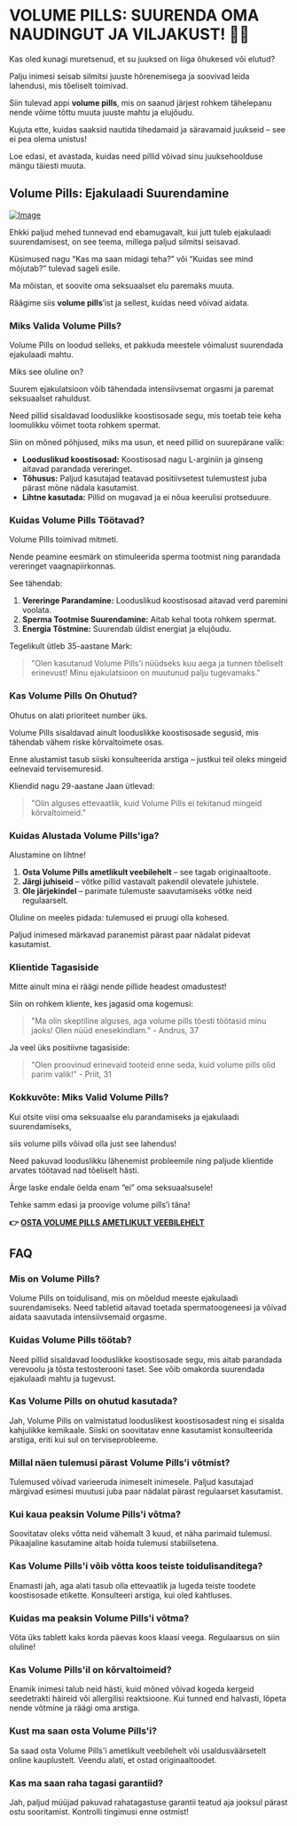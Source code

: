 # VOLUME PILLS: SUURENDA OMA NAUDINGUT JA VILJAKUST! 💪✨

Kas oled kunagi muretsenud, et su juuksed on liiga õhukesed või elutud?  

Palju inimesi seisab silmitsi juuste hõrenemisega ja soovivad leida lahendusi, mis tõeliselt toimivad.  

Siin tulevad appi **volume pills**, mis on saanud järjest rohkem tähelepanu nende võime tõttu muuta juuste mahtu ja elujõudu.  

Kujuta ette, kuidas saaksid nautida tihedamaid ja säravamaid juukseid – see ei pea olema unistus!  

Loe edasi, et avastada, kuidas need pillid võivad sinu juuksehoolduse mängu täiesti muuta.

## Volume Pills: Ejakulaadi Suurendamine

[![Image](https://www2.sellhealth.com/181/vp-cta-500-percent.jpg)](https://gchaffi.com/PrxGzOAa)

Ehkki paljud mehed tunnevad end ebamugavalt, kui jutt tuleb ejakulaadi suurendamisest, on see teema, millega paljud silmitsi seisavad. 

Küsimused nagu “Kas ma saan midagi teha?” või “Kuidas see mind mõjutab?” tulevad sageli esile.

Ma mõistan, et soovite oma seksuaalset elu paremaks muuta.

Räägime siis **volume pills**’ist ja sellest, kuidas need võivad aidata.

### Miks Valida Volume Pills?

Volume Pills on loodud selleks, et pakkuda meestele võimalust suurendada ejakulaadi mahtu. 

Miks see oluline on? 

Suurem ejakulatsioon võib tähendada intensiivsemat orgasmi ja paremat seksuaalset rahuldust.

Need pillid sisaldavad looduslikke koostisosade segu, mis toetab teie keha loomulikku võimet toota rohkem spermat. 

Siin on mõned põhjused, miks ma usun, et need pillid on suurepärane valik:

- **Looduslikud koostisosad:** Koostisosad nagu L-arginiin ja ginseng aitavad parandada vereringet.
- **Tõhusus:** Paljud kasutajad teatavad positiivsetest tulemustest juba pärast mõne nädala kasutamist.
- **Lihtne kasutada:** Pillid on mugavad ja ei nõua keerulisi protseduure.

### Kuidas Volume Pills Töötavad?

Volume Pills toimivad mitmeti. 

Nende peamine eesmärk on stimuleerida sperma tootmist ning parandada vereringet vaagnapiirkonnas. 

See tähendab:

1. **Vereringe Parandamine:** Looduslikud koostisosad aitavad verd paremini voolata.
2. **Sperma Tootmise Suurendamine:** Aitab kehal toota rohkem spermat.
3. **Energia Tõstmine:** Suurendab üldist energiat ja elujõudu.

Tegelikult ütleb 35-aastane Mark: 
> "Olen kasutanud Volume Pills'i nüüdseks kuu aega ja tunnen tõeliselt erinevust! Minu ejakulatsioon on muutunud palju tugevamaks."

### Kas Volume Pills On Ohutud?

Ohutus on alati prioriteet number üks. 

Volume Pills sisaldavad ainult looduslikke koostisosade segusid, mis tähendab vähem riske kõrvaltoimete osas. 

Enne alustamist tasub siiski konsulteerida arstiga – justkui teil oleks mingeid eelnevaid tervisemuresid.

Kliendid nagu 29-aastane Jaan ütlevad:
> "Olin alguses ettevaatlik, kuid Volume Pills ei tekitanud mingeid kõrvaltoimeid."

### Kuidas Alustada Volume Pills'iga?

Alustamine on lihtne!

1. **Osta Volume Pills ametlikult veebilehelt** – see tagab originaaltoote.
2. **Järgi juhiseid** – võtke pillid vastavalt pakendil olevatele juhistele.
3. **Ole järjekindel** – parimate tulemuste saavutamiseks võtke neid regulaarselt.

Oluline on meeles pidada: tulemused ei pruugi olla kohesed.

Paljud inimesed märkavad paranemist pärast paar nädalat pidevat kasutamist.

### Klientide Tagasiside

Mitte ainult mina ei räägi nende pillide headest omadustest!

Siin on rohkem kliente, kes jagasid oma kogemusi:

> "Ma olin skeptiline alguses, aga volume pills tõesti töötasid minu jaoks! Olen nüüd enesekindlam." - Andrus, 37

Ja veel üks positiivne tagasiside:
> "Olen proovinud erinevaid tooteid enne seda, kuid volume pills olid parim valik!" - Priit, 31

### Kokkuvõte: Miks Valid Volume Pills?

Kui otsite viisi oma seksuaalse elu parandamiseks ja ejakulaadi suurendamiseks,

siis volume pills võivad olla just see lahendus!

Need pakuvad looduslikku lähenemist probleemile ning paljude klientide arvates töötavad nad tõeliselt hästi.

Ärge laske endale öelda enam “ei” oma seksuaalsusele!

Tehke samm edasi ja proovige volume pills’i täna!



**👉 [OSTA VOLUME PILLS AMETLIKULT VEEBILEHELT](https://gchaffi.com/PrxGzOAa)**

## FAQ

### Mis on Volume Pills?

Volume Pills on toidulisand, mis on mõeldud meeste ejakulaadi suurendamiseks. Need tabletid aitavad toetada spermatoogeneesi ja võivad aidata saavutada intensiivsemaid orgasme.

### Kuidas Volume Pills töötab?

Need pillid sisaldavad looduslikke koostisosade segu, mis aitab parandada verevoolu ja tõsta testosterooni taset. See võib omakorda suurendada ejakulaadi mahtu ja tugevust.

### Kas Volume Pills on ohutud kasutada?

Jah, Volume Pills on valmistatud looduslikest koostisosadest ning ei sisalda kahjulikke kemikaale. Siiski on soovitatav enne kasutamist konsulteerida arstiga, eriti kui sul on terviseprobleeme.

### Millal näen tulemusi pärast Volume Pills'i võtmist?

Tulemused võivad varieeruda inimeselt inimesele. Paljud kasutajad märgivad esimesi muutusi juba paar nädalat pärast regulaarset kasutamist.

### Kui kaua peaksin Volume Pills'i võtma?

Soovitatav oleks võtta neid vähemalt 3 kuud, et näha parimaid tulemusi. Pikaajaline kasutamine aitab hoida tulemusi stabiilsetena.

### Kas Volume Pills'i võib võtta koos teiste toidulisanditega?

Enamasti jah, aga alati tasub olla ettevaatlik ja lugeda teiste toodete koostisosade etikette. Konsulteeri arstiga, kui oled kahtluses.

### Kuidas ma peaksin Volume Pills'i võtma?

Võta üks tablett kaks korda päevas koos klaasi veega. Regulaarsus on siin oluline!

### Kas Volume Pills'il on kõrvaltoimeid?

Enamik inimesi talub neid hästi, kuid mõned võivad kogeda kergeid seedetrakti häireid või allergilisi reaktsioone. Kui tunned end halvasti, lõpeta nende võtmine ja räägi oma arstiga.

### Kust ma saan osta Volume Pills'i?

Sa saad osta Volume Pills'i ametlikult veebilehelt või usaldusväärsetelt online kauplustelt. Veendu alati, et ostad originaaltoodet.

### Kas ma saan raha tagasi garantiid?

Jah, paljud müüjad pakuvad rahatagastuse garantii teatud aja jooksul pärast ostu sooritamist. Kontrolli tingimusi enne ostmist!